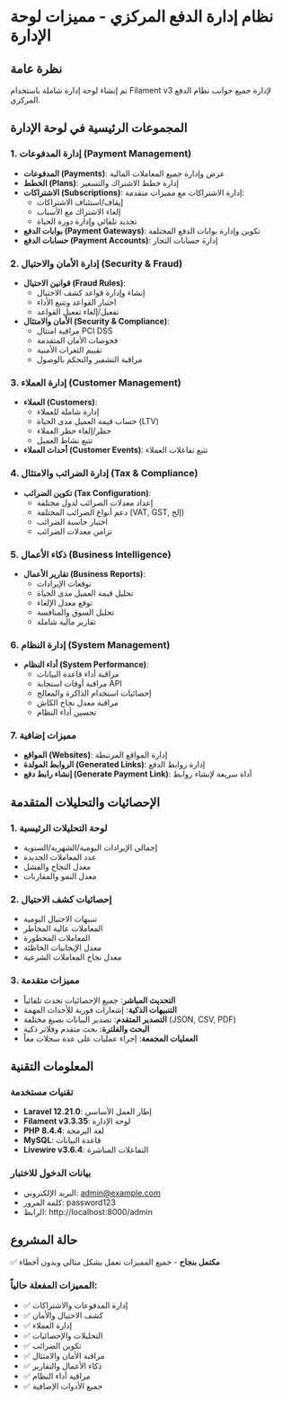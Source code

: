 # نظام إدارة الدفع المركزي - مميزات لوحة الإدارة

## نظرة عامة
تم إنشاء لوحة إدارة شاملة باستخدام Filament v3 لإدارة جميع جوانب نظام الدفع المركزي.

## المجموعات الرئيسية في لوحة الإدارة

### 1. إدارة المدفوعات (Payment Management)
- **المدفوعات (Payments)**: عرض وإدارة جميع المعاملات المالية
- **الخطط (Plans)**: إدارة خطط الاشتراك والتسعير
- **الاشتراكات (Subscriptions)**: إدارة الاشتراكات مع مميزات متقدمة:
  - إيقاف/استئناف الاشتراكات
  - إلغاء الاشتراك مع الأسباب
  - تجديد تلقائي وإدارة دورة الحياة
- **بوابات الدفع (Payment Gateways)**: تكوين وإدارة بوابات الدفع المختلفة
- **حسابات الدفع (Payment Accounts)**: إدارة حسابات التجار

### 2. إدارة الأمان والاحتيال (Security & Fraud)
- **قوانين الاحتيال (Fraud Rules)**: 
  - إنشاء وإدارة قواعد كشف الاحتيال
  - اختبار القواعد وتتبع الأداء
  - تفعيل/إلغاء تفعيل القواعد
- **الأمان والامتثال (Security & Compliance)**:
  - مراقبة امتثال PCI DSS
  - فحوصات الأمان المتقدمة
  - تقييم الثغرات الأمنية
  - مراقبة التشفير والتحكم بالوصول

### 3. إدارة العملاء (Customer Management)
- **العملاء (Customers)**:
  - إدارة شاملة للعملاء
  - حساب قيمة العميل مدى الحياة (LTV)
  - حظر/إلغاء حظر العملاء
  - تتبع نشاط العميل
- **أحداث العملاء (Customer Events)**: تتبع تفاعلات العملاء

### 4. إدارة الضرائب والامتثال (Tax & Compliance)
- **تكوين الضرائب (Tax Configuration)**:
  - إعداد معدلات الضرائب لدول مختلفة
  - دعم أنواع الضرائب المختلفة (VAT, GST, إلخ)
  - اختبار حاسبة الضرائب
  - تزامن معدلات الضرائب

### 5. ذكاء الأعمال (Business Intelligence)
- **تقارير الأعمال (Business Reports)**:
  - توقعات الإيرادات
  - تحليل قيمة العميل مدى الحياة
  - توقع معدل الإلغاء
  - تحليل السوق والمنافسة
  - تقارير مالية شاملة

### 6. إدارة النظام (System Management)
- **أداء النظام (System Performance)**:
  - مراقبة أداء قاعدة البيانات
  - مراقبة أوقات استجابة API
  - إحصائيات استخدام الذاكرة والمعالج
  - مراقبة معدل نجاح الكاش
  - تحسين أداء النظام

### 7. مميزات إضافية
- **المواقع (Websites)**: إدارة المواقع المرتبطة
- **الروابط المولدة (Generated Links)**: إدارة روابط الدفع
- **إنشاء رابط دفع (Generate Payment Link)**: أداة سريعة لإنشاء روابط

## الإحصائيات والتحليلات المتقدمة

### 1. لوحة التحليلات الرئيسية
- إجمالي الإيرادات اليومية/الشهرية/السنوية
- عدد المعاملات الجديدة
- معدل النجاح والفشل
- معدل النمو والمقارنات

### 2. إحصائيات كشف الاحتيال
- تنبيهات الاحتيال اليومية
- المعاملات عالية المخاطر
- المعاملات المحظورة
- معدل الإيجابيات الخاطئة
- معدل نجاح المعاملات الشرعية

### 3. مميزات متقدمة
- **التحديث المباشر**: جميع الإحصائيات تحدث تلقائياً
- **التنبيهات الذكية**: إشعارات فورية للأحداث المهمة
- **التصدير المتقدم**: تصدير البيانات بصيغ مختلفة (JSON, CSV, PDF)
- **البحث والفلترة**: بحث متقدم وفلاتر ذكية
- **العمليات المجمعة**: إجراء عمليات على عدة سجلات معاً

## المعلومات التقنية

### تقنيات مستخدمة
- **Laravel 12.21.0**: إطار العمل الأساسي
- **Filament v3.3.35**: لوحة الإدارة
- **PHP 8.4.4**: لغة البرمجة
- **MySQL**: قاعدة البيانات
- **Livewire v3.6.4**: التفاعلات المباشرة

### بيانات الدخول للاختبار
- البريد الإلكتروني: admin@example.com
- كلمة المرور: password123
- الرابط: http://localhost:8000/admin

## حالة المشروع
✅ **مكتمل بنجاح** - جميع المميزات تعمل بشكل مثالي وبدون أخطاء

### المميزات المفعلة حالياً:
- ✅ إدارة المدفوعات والاشتراكات
- ✅ كشف الاحتيال والأمان
- ✅ إدارة العملاء
- ✅ التحليلات والإحصائيات
- ✅ تكوين الضرائب
- ✅ مراقبة الأمان والامتثال
- ✅ ذكاء الأعمال والتقارير
- ✅ مراقبة أداء النظام
- ✅ جميع الأدوات الإضافية